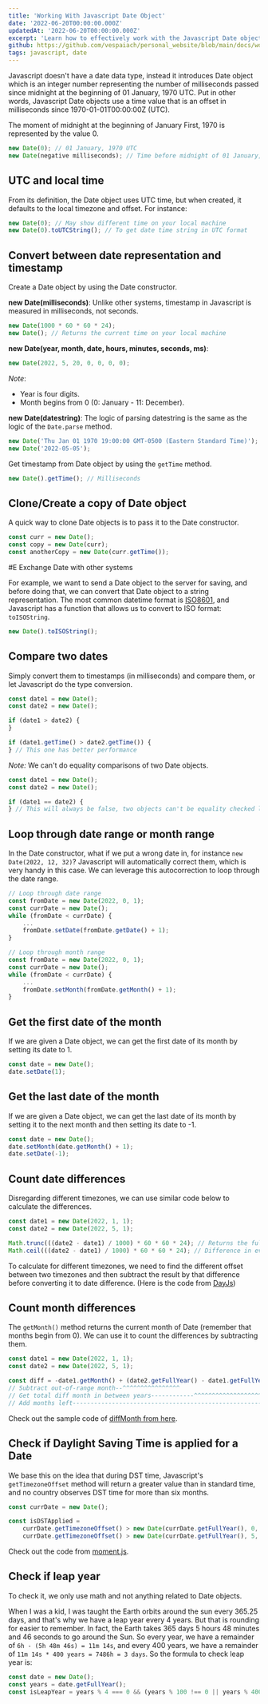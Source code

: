```yaml
---
title: 'Working With Javascript Date Object'
date: '2022-06-20T00:00:00.000Z'
updatedAt: '2022-06-20T00:00:00.000Z'
excerpt: 'Learn how to effectively work with the Javascript Date object. This guide covers essential tips, examples, and best practices to simplify handling dates and times in your projects.'
github: https://github.com/vespaiach/personal_website/blob/main/docs/working-with-javascript-date-object.md
tags: javascript, date
---
```


Javascript doesn't have a date data type, instead it introduces Date object which is an integer number representing the number of milliseconds passed since midnight at the beginning of 01 January, 1970 UTC. Put in other words, Javascript Date objects use a time value that is an offset in milliseconds since 1970-01-01T00:00:00Z (UTC).

The moment of midnight at the beginning of January First, 1970 is represented by the value 0.

```javascript
new Date(0); // 01 January, 1970 UTC
new Date(negative milliseconds); // Time before midnight of 01 January, 1970 UTC
```

## UTC and local time

From its definition, the Date object uses UTC time, but when created, it defaults to the local timezone and offset. For instance:

```javascript
new Date(0); // May show different time on your local machine
new Date(0).toUTCString(); // To get date time string in UTC format
```

## Convert between date representation and timestamp

Create a Date object by using the Date constructor.

**new Date(milliseconds)**: Unlike other systems, timestamp in Javascript is measured in milliseconds, not seconds.

```javascript
new Date(1000 * 60 * 60 * 24);
new Date(); // Returns the current time on your local machine
```

**new Date(year, month, date, hours, minutes, seconds, ms)**:

```javascript
new Date(2022, 5, 20, 0, 0, 0, 0);
```

_Note_:

-   Year is four digits.
-   Month begins from 0 (0: January - 11: December).

**new Date(datestring)**: The logic of parsing datestring is the same as the logic of the `Date.parse` method.

```javascript
new Date('Thu Jan 01 1970 19:00:00 GMT-0500 (Eastern Standard Time)');
new Date('2022-05-05');
```

Get timestamp from Date object by using the `getTime` method.

```javascript
new Date().getTime(); // Milliseconds
```

## Clone/Create a copy of Date object

A quick way to clone Date objects is to pass it to the Date constructor.

```javascript
const curr = new Date();
const copy = new Date(curr);
const anotherCopy = new Date(curr.getTime());
```

#E Exchange Date with other systems

For example, we want to send a Date object to the server for saving, and before doing that, we can convert that Date object to a string representation. The most common datetime format is [ISO8601](https://en.wikipedia.org/wiki/ISO_8601), and Javascript has a function that allows us to convert to ISO format: `toISOString`.

```javascript
new Date().toISOString();
```

## Compare two dates

Simply convert them to timestamps (in milliseconds) and compare them, or let Javascript do the type conversion.

```javascript
const date1 = new Date();
const date2 = new Date();

if (date1 > date2) {
}

if (date1.getTime() > date2.getTime()) {
} // This one has better performance
```

_Note:_ We can't do equality comparisons of two Date objects.

```javascript
const date1 = new Date();
const date2 = new Date();

if (date1 == date2) {
} // This will always be false, two objects can't be equality checked like this
```

## Loop through date range or month range

In the Date constructor, what if we put a wrong date in, for instance `new Date(2022, 12, 32)`? Javascript will automatically correct them, which is very handy in this case. We can leverage this autocorrection to loop through the date range.

```javascript
// Loop through date range
const fromDate = new Date(2022, 0, 1);
const currDate = new Date();
while (fromDate < currDate) {
    ...
    fromDate.setDate(fromDate.getDate() + 1);
}
```

```javascript
// Loop through month range
const fromDate = new Date(2022, 0, 1);
const currDate = new Date();
while (fromDate < currDate) {
    ...
    fromDate.setMonth(fromDate.getMonth() + 1);
}
```

## Get the first date of the month

If we are given a Date object, we can get the first date of its month by setting its date to 1.

```javascript
const date = new Date();
date.setDate(1);
```

## Get the last date of the month

If we are given a Date object, we can get the last date of its month by setting it to the next month and then setting its date to -1.

```javascript
const date = new Date();
date.setMonth(date.getMonth() + 1);
date.setDate(-1);
```

## Count date differences

Disregarding different timezones, we can use similar code below to calculate the differences.

```javascript
const date1 = new Date(2022, 1, 1);
const date2 = new Date(2022, 5, 1);

Math.trunc(((date2 - date1) / 1000) * 60 * 60 * 24); // Returns the full-date differences in between
Math.ceil(((date2 - date1) / 1000) * 60 * 60 * 24); // Difference in every millisecond is counted as a date
```

To calculate for different timezones, we need to find the different offset between two timezones and then subtract the result by that difference before converting it to date difference. (Here is the code from [DayJs](https://github.com/iamkun/dayjs/blob/8e6d11d053393d97bee1ba411adb2d82de1a58c4/src/index.js#L317))

## Count month differences

The `getMonth()` method returns the current month of Date (remember that months begin from 0). We can use it to count the differences by subtracting them.

```javascript
const date1 = new Date(2022, 1, 1);
const date2 = new Date(2022, 5, 1);

const diff = -date1.getMonth() + (date2.getFullYear() - date1.getFullYear()) * 12 + date2.getMonth();
// Subtract out-of-range month--^^^^^^^^^^^^^^^^
// Get total diff month in between years------------^^^^^^^^^^^^^^^^^^^^^^^^^^^^^^^^^^^^^^^^^^
// Add months left------------------------------------------------------------------------------------^^^^^^^^^^^^^^^^^
```

Check out the sample code of [diffMonth from here](https://github.com/vespaiach/calendar-react/blob/main/src/utils.ts#L11).

## Check if Daylight Saving Time is applied for a Date

We base this on the idea that during DST time, Javascript's `getTimezoneOffset` method will return a greater value than in standard time, and no country observes DST time for more than six months.

```javascript
const currDate = new Date();

const isDSTApplied =
    currDate.getTimezoneOffset() > new Date(currDate.getFullYear(), 0, 1).getTimezoneOffset() ||
    currDate.getTimezoneOffset() > new Date(currDate.getFullYear(), 5, 1).getTimezoneOffset();
```

Check out the code from [moment.js](https://github.com/moment/moment/blob/e96809208c9d1b1bbe22d605e76985770024de42/src/lib/units/offset.js#L210).

## Check if leap year

To check it, we only use math and not anything related to Date objects.

When I was a kid, I was taught the Earth orbits around the sun every 365.25 days, and that's why we have a leap year every 4 years. But that is rounding for easier to remember. In fact, the Earth takes 365 days 5 hours 48 minutes and 46 seconds to go around the Sun. So every year, we have a remainder of `6h - (5h 48m 46s) = 11m 14s`, and every 400 years, we have a remainder of `11m 14s * 400 years = 7486h = 3 days`. So the formula to check leap year is:

```javascript
const date = new Date();
const years = date.getFullYear();
const isLeapYear = years % 4 === 0 && (years % 100 !== 0 || years % 400 === 0);
```
